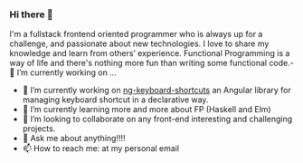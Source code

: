 ### Hi there 👋

I'm a fullstack frontend oriented programmer who is always up for a challenge, and passionate about new technologies.
I love to share my knowledge and learn from others’ experience.
Functional Programming is a way of life and there's nothing more fun than writing some functional code.- 🔭 I’m currently working on ...

- 🔭 I’m currently working on [ng-keyboard-shortcuts](https://github.com/omridevk/ng-keyboard-shortcuts) an Angular library for managing keyboard shortcut in a declarative way.
- 🌱 I’m currently learning more and more about FP (Haskell and Elm)
- 👯 I’m looking to collaborate on any front-end interesting and challenging projects. 
- 💬 Ask me about anything!!!!    
- 📫 How to reach me: at my personal email
